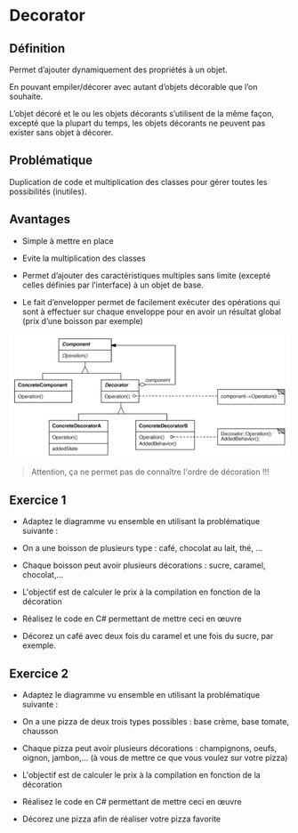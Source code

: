# Decorator

## Définition
Permet d’ajouter dynamiquement des propriétés à un objet.

En pouvant empiler/décorer avec autant d’objets décorable que l’on souhaite.

L’objet décoré et le ou les objets décorants s’utilisent de la même façon, excepté que la plupart du temps, les objets décorants ne peuvent pas exister sans objet à décorer. 

## Problématique

Duplication de code et multiplication des classes pour gérer toutes les possibilités (inutiles).

## Avantages

- Simple à mettre en place

- Evite la multiplication des classes

- Permet d’ajouter des caractéristiques multiples sans limite (excepté celles définies par l’interface) à un objet de base.

- Le fait d’envelopper permet de facilement exécuter des opérations qui sont à effectuer sur chaque enveloppe pour en avoir un résultat global (prix d’une boisson par exemple)

![UML Decorator](https://raw.githubusercontent.com/kbrdn1/Design-Patterns-TS/main/assets/UML-Decorator.png)

> Attention, ça ne permet pas de connaître l'ordre de décoration !!!

## Exercice 1

- Adaptez le diagramme vu ensemble en utilisant la problématique suivante :

- On a une boisson de plusieurs type : café, chocolat au lait, thé, …

- Chaque boisson peut avoir plusieurs décorations : sucre, caramel, chocolat,…

- L'objectif est de calculer le prix à la compilation en fonction de la décoration

- Réalisez le code en C# permettant de mettre ceci en œuvre

- Décorez un café avec deux fois du caramel et une fois du sucre, par exemple.

## Exercice 2

- Adaptez le diagramme vu ensemble en utilisant la problématique suivante :

- On a une pizza de deux trois types possibles : base crème, base tomate, chausson

- Chaque pizza peut avoir plusieurs décorations : champignons, oeufs, oignon, jambon,... (à vous de mettre ce que vous voulez sur votre pizza)

- L'objectif est de calculer le prix à la compilation en fonction de la décoration

- Réalisez le code en C# permettant de mettre ceci en œuvre

- Décorez une pizza afin de réaliser votre pizza favorite 